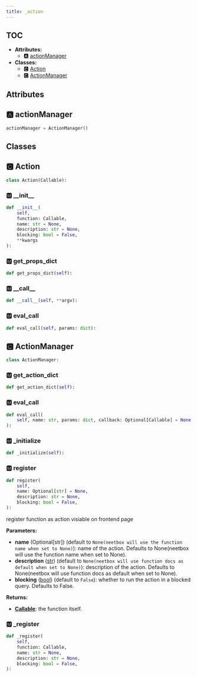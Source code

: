 ```yaml
---
title: _action
---
```


## TOC

- **Attributes:**
  - 🅰 [actionManager](#🅰-actionmanager)
- **Classes:**
  - 🅲 [Action](#🅲-action)
  - 🅲 [ActionManager](#🅲-actionmanager)

## Attributes

## 🅰 actionManager

```python
actionManager = ActionManager()
```


## Classes

## 🅲 Action

```python
class Action(Callable):
```


### 🅼 \_\_init\_\_

```python
def __init__(
    self,
    function: Callable,
    name: str = None,
    description: str = None,
    blocking: bool = False,
    **kwargs
):
```
### 🅼 get\_props\_dict

```python
def get_props_dict(self):
```
### 🅼 \_\_call\_\_

```python
def __call__(self, **argv):
```
### 🅼 eval\_call

```python
def eval_call(self, params: dict):
```
## 🅲 ActionManager

```python
class ActionManager:
```


### 🅼 get\_action\_dict

```python
def get_action_dict(self):
```
### 🅼 eval\_call

```python
def eval_call(
    self, name: str, params: dict, callback: Optional[Callable] = None
):
```
### 🅼 \_initialize

```python
def _initialize(self):
```
### 🅼 register

```python
def register(
    self,
    name: Optional[str] = None,
    description: str = None,
    blocking: bool = False,
):
```

register function as action visiable on frontend page

**Parameters:**

- **name** (Optional[str]) (default to `None(neetbox will use the function name when set to None)`): name of the action. Defaults to None\(neetbox will use the function name when set to None\).
- **description** ([str](https://docs.python.org/3/library/stdtypes.html#text-sequence-type-str)) (default to `None(neetbox will use function docs as default when set to None)`): description of the action. Defaults to None\(neetbox will use function docs as default when set to None\).
- **blocking** ([bool](https://docs.python.org/3/library/stdtypes.html#boolean-values)) (default to `False`): whether to run the action in a blocked query. Defaults to False.

**Returns:**

- **[Callable](https://docs.python.org/3/library/typing.html#typing.Callable)**: the function itself.
### 🅼 \_register

```python
def _register(
    self,
    function: Callable,
    name: str = None,
    description: str = None,
    blocking: bool = False,
):
```
